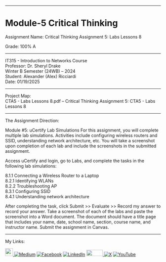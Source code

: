 ﻿-----------------------------------------------------------------------------------------------------------------------------
# Module-5 Critical Thinking 
Assignment Name: Critical Thinking Assignment 5: Labs Lessons 8

Grade:  100% A

-----------------------------------------------------------------------------------------------------------------------------

IT315 - Introduction to Networks Course  
Professor: Dr. Sheryl Drake  
Winter B Semester (24WB) – 2024  
Student: Alexander (Alex) Ricciardi  
Date: 01/19/2025  

-----------------------------------------------------------------------------------------------------------------------------

Project Map:   
CTA5 - Labs Lessons 8.pdf – Critical Thinking Assignment 5: CTA5 - Labs Lessons 8  

-----------------------------------------------------------------------------------------------------------------------------

The Assignment Direction:    

Module #5: uCertify Lab Simulations
For this assignment, you will complete multiple lab simulations. Activities include configuring wireless routers and SSID, understanding network architecture, etc. You will take a screenshot upon completion of each lab and include the screenshots in the submitted assignment.

Access uCertify and login, go to Labs, and complete the tasks in the following lab simulations:

8.1.1 Connecting a Wireless Router to a Laptop  
8.2.1 Identifying WLANs  
8.2.2 Troubleshooting AP  
8.3.1 Configuring SSID  
8.4.1 Understanding network architecture  

After completing the task, click Submit >> Evaluate >> Record my answer to record your answer. Take a screenshot of each of the labs and paste the screenshot into a Word document. The document should have a title page that includes your name, date, school name, section, course name, and instructor name. Submit the assignment in Canvas. 

-----------------------------------------------------------------------------------------------------------------------------

My Links:   

<span><a href="https://www.alexomegapy.com" target="_blank"><img width="25" height="25" src="https://github.com/user-attachments/assets/a8e0ea66-5d8f-43b3-8fff-2c3d74d57f53"></span>    [![Medium](https://img.shields.io/badge/Medium-12100E?style=for-the-badge&logo=medium&logoColor=whit)](https://medium.com/@alex.omegapy)    [![Facebook](https://img.shields.io/badge/Facebook-%231877F2.svg?logo=Facebook&logoColor=white)](https://www.facebook.com/profile.php?id=100089638857137)    [![LinkedIn](https://img.shields.io/badge/LinkedIn-%230077B5.svg?logo=linkedin&logoColor=white)](https://linkedin.com/in/alex-ricciardi)    <span><a href="https://www.threads.net/@alexomegapy?hl=en" target="_blank"><img width="53" height="20" src="https://github.com/user-attachments/assets/58c9e833-4501-42e4-b4fe-39ffafba99b2"></span>    [![X](https://img.shields.io/badge/X-black.svg?logo=X&logoColor=white)](https://x.com/AlexOmegapy)    [![YouTube](https://img.shields.io/badge/YouTube-%23FF0000.svg?logo=YouTube&logoColor=white)](https://www.youtube.com/channel/UC4rMaQ7sqywMZkfS1xGh2AA) 


